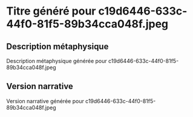 # Titre généré pour c19d6446-633c-44f0-81f5-89b34cca048f.jpeg

## Description métaphysique
Description métaphysique générée pour c19d6446-633c-44f0-81f5-89b34cca048f.jpeg

## Version narrative
Version narrative générée pour c19d6446-633c-44f0-81f5-89b34cca048f.jpeg

